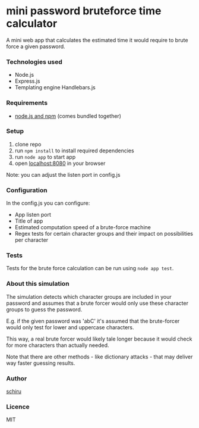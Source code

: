 # mini password bruteforce time calculator
A mini web app that calculates the estimated time it would require to brute force a given password.

### Technologies used
- Node.js
- Express.js
- Templating engine Handlebars.js

### Requirements
- [node.js and npm](http://nodejs.org) (comes bundled together)

### Setup
1. clone repo
2. run ```npm install``` to install required dependencies
3. run ```node app``` to start app
4. open [localhost:8080](http://localhost:8080) in your browser

Note: you can adjust the listen port in config.js

### Configuration

In the config.js you can configure:
- App listen port
- Title of app
- Estimated computation speed of a brute-force machine 
- Regex tests for certain character groups and their impact on possibilities per character 

### Tests 
Tests for the brute force calculation can be run using ```node app test```.

### About this simulation
The simulation detects which character groups are included in your password and assumes that a brute forcer would only use these character groups to guess the password. 

E.g. if the given password was 'abC' it's assumed that the brute-forcer would only test for lower and uppercase characters.

This way, a real brute forcer would likely tale longer because it would check for more characters than actually needed.

Note that there are other methods - like dictionary attacks - that may deliver way faster guessing results.

### Author 
[schiru](http://schiru.com)

### Licence
MIT
